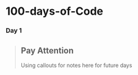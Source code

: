 # 100-days-of-Code

### Day 1 


>## Pay Attention
>
>Using callouts for notes here for future days


